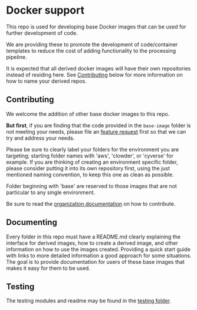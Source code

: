 
# Docker support
This repo is used for developing base Docker images that can be used for further development of code.

We are providing these to promote the development of code/container templates to reduce the cost of adding functionality to the processing pipeline.

It is expected that all derived docker images will have their own repositories instead of residing here.
See [Contributing](#contributing) below for more information on how to name your derived repos.

## Contributing <a name="contributing" />
We welcome the addition of other base docker images to this repo.

**But first**, if you are finding that the code provided in the `base-image` folder is not meeting your needs, please file an [feature request](https://github.com/AgPipeline/computing-pipeline/issues/new/choose) first so that we can try and address your needs.

Please be sure to clearly label your folders for the environment you are targeting; starting folder names with 'aws', 'clowder', or 'cyverse' for example.
If you are thinking of creating an environment specific folder, please consider putting it into its own repository first, using the just mentioned naming convention, to keep this one as clean as possible.

Folder beginning with 'base' are reserved to those images that are not particular to any single environment.

Be sure to read the [organization documentation](https://github.com/AgPipeline/Organization-info) on how to contribute.

## Documenting
Every folder in this repo must have a README.md clearly explaining the interface for derived images, how to create a derived image, and other information on how to use the images created.
Providing a quick start guide with links to more detailed information a good approach for some situations.
The goal is to provide documentation for users of these base images that makes it easy for them to be used.

## Testing
The testing modules and readme may be found in the [testing folder](https://github.com/AgPipeline/base-docker-support/tree/test-development/base-image/test-files).